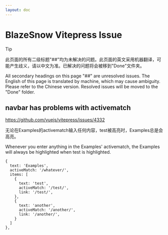 ```yaml
---
layout: doc
---
```


# BlazeSnow Vitepress Issue

> [!TIP]
> 此页面的所有二级标题"##"均为未解决的问题。此页面的英文采用机器翻译，可能产生歧义，请以中文为准。已解决的问题将会被移到"Done"文件夹。
>
> All secondary headings on this page "##" are unresolved issues. The English of this page is translated by machine, which may cause ambiguity. Please refer to the Chinese version. Resolved issues will be moved to the "Done" folder.

## navbar has problems with activematch

<https://github.com/vuejs/vitepress/issues/4332>

无论在Examples的activematch输入任何内容，test被高亮时，Examples总是会高亮。

Whenever you enter anything in the Examples' activematch, the Examples will always be highlighted when test is highlighted.

```typescript{3}
{
  text: 'Examples',
  activeMatch: '/whatever/',
  items: [
    {
      text: 'test',
      activeMatch: '/test/',
      link: '/test/',
    },
    {
      text: 'another',
      activeMatch: '/another/',
      link: '/another/',
    }
  ]
},
```
